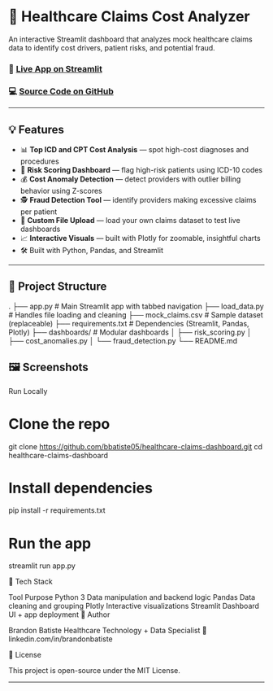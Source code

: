 # 🏥 Healthcare Claims Cost Analyzer

An interactive Streamlit dashboard that analyzes mock healthcare claims data to identify cost drivers, patient risks, and potential fraud.

### 🔗 [Live App on Streamlit](https://healthcare-claims-dashboardgit-7xsa69mraafreb2w77scbc.streamlit.app/)  
### 💻 [Source Code on GitHub](https://github.com/bbatiste05/healthcare-claims-dashboard)

---

## 💡 Features
- 📊 **Top ICD and CPT Cost Analysis** — spot high-cost diagnoses and procedures
- 🧍 **Risk Scoring Dashboard** — flag high-risk patients using ICD-10 codes
- 💰 **Cost Anomaly Detection** — detect providers with outlier billing behavior using Z-scores
- 🕵️ **Fraud Detection Tool** — identify providers making excessive claims per patient
- 📂 **Custom File Upload** — load your own claims dataset to test live dashboards
- 📈 **Interactive Visuals** — built with Plotly for zoomable, insightful charts
- 🛠 Built with Python, Pandas, and Streamlit

---

## 📁 Project Structure
.
├── app.py # Main Streamlit app with tabbed navigation
├── load_data.py # Handles file loading and cleaning
├── mock_claims.csv # Sample dataset (replaceable)
├── requirements.txt # Dependencies (Streamlit, Pandas, Plotly)
├── dashboards/ # Modular dashboards
│ ├── risk_scoring.py
│ ├── cost_anomalies.py
│ └── fraud_detection.py
└── README.md

## 🖼️ Screenshots


Run Locally
# Clone the repo
git clone https://github.com/bbatiste05/healthcare-claims-dashboard.git
cd healthcare-claims-dashboard

# Install dependencies
pip install -r requirements.txt

# Run the app
streamlit run app.py

🧰 Tech Stack

Tool	Purpose
Python 3	Data manipulation and backend logic
Pandas	Data cleaning and grouping
Plotly	Interactive visualizations
Streamlit	Dashboard UI + app deployment
📌 Author

Brandon Batiste
Healthcare Technology + Data Specialist
🔗 linkedin.com/in/brandonbatiste

📄 License

This project is open-source under the MIT License.


---



